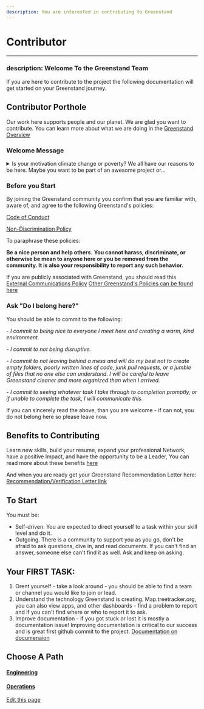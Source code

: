 ```yaml
---
description: You are interested in contributing to Greenstand
---
```


# Contributor

***

### description: Welcome To the Greenstand Team

If you are here to contribute to the project the following documentation will get started on your Greenstand journey.

## Contributor Porthole

Our work here supports people and our planet. We are glad you want to contribute. You can learn more about what we are doing in the [Greenstand Overview](https://docs.greenstand.org/overview)

### Welcome Message

<details>

<summary>Is your motivation climate change or poverty? We all have our reasons to be here. Maybe you want to be part of an awesome project or...</summary>

maybe you just got a ticket and owe community service. I can’t answer what brought you here - I can only speak for myself.

I once brought someone to a hospital. I wishing for a speedy recovery, saying goodbye, and still holding a warm hand when that stranger died. Thinking back, it leaves a good feeling knowing I’d done everything I could to help. I find it fulfilling to help people. It was good to be there as a stranger, as a friend in someone's last struggle. Making the world a better place brings me joy - it makes me feel good. It is painful and depressing to stand by and do nothing while people suffer and we collectively destroy our planet.

There are hundreds of millions of amazing people on our planet who live on less than I spend on a cup of coffee - they are caught in a perpetual struggle to find food. Basic education is not an option - healthcare is not a priority when you are starving. I've seen it. I've witnessed the plight of a single mother in rural Africa. I've seen the story of a single mom in Central and South America. I understand how our actions in the "developed world" drive climate change and make their lives, the poorest people's lives that much harder. It makes me angry - I cannot and will not stand by and do nothing.

For me, Greenstand is a social project. It’s answering the needs of the most powerful climate activists this planet has. If we support that woman in her struggle, she, together with her neighbors and millions of others like her, will clean our atmosphere; they will build the most effective climate solution possible - forests.

Regardless of why you are here, I am excited to welcome you to a growing and powerful community. We are on this planet together and we are not just standing by. We have a plan; we are making it happen. And we need you.

Thank you for joining.

_**Ezra Jay**_

**Executive Director**

</details>

### Before you Start

By joining the Greenstand community you confirm that you are familiar with, aware of, and agree to the following Greenstand's policies:

[Code of Conduct](https://drive.google.com/file/d/1y8l17FWt7uCeOSRhkOoznU8iOPquvxtK/view?usp=sharing)

[Non-Discrimination Policy](https://drive.google.com/file/d/1T9ZSzmWnRrzVYeXyOJ04GciXdPI6udNK/view?usp=sharing)

To paraphrase these policies:&#x20;

**Be a nice person and help others.** **You cannot harass, discriminate, or otherwise be mean to anyone here or you be removed from the community. It is also your responsibility to report any such behavior.**

If you are publicly associated with Greenstand, you should read this [External Communications Policy](https://drive.google.com/file/d/1Mdr8K\_JDAsf8gUAHkotoICGQqgP7WBo4/view) [Other Greenstand's Policies can be found here](https://drive.google.com/file/d/1XBqU8I5PW\_5aSHKXRXnjUPWc1bh8iroP/view?usp=sharing)

### Ask "Do I belong here?"

You should be able to commit to the following:

_- I commit to being nice to everyone I meet here and creating a warm, kind environment._

_- I commit to not being disruptive._

_- I commit to not leaving behind a mess and will do my best not to create empty folders, poorly written lines of code, junk pull requests, or a jumble of files that no one else can understand. I will be careful to leave Greenstand cleaner and more organized than when I arrived._

_- I commit to seeing whatever task I take through to completion promptly, or if unable to complete the task, I will communicate this._

If you can sincerely read the above, than you are welcome - if can not, you do not belong here so please leave now.

## Benefits to Contributing

Learn new skills, build your resume, expand your professional Network, have a positive Impact, and have the opportunity to be a Leader, You can read more about these benefits [here](https://docs.greenstand.org/operations-handbook/contributor-benefits)

And when you are ready get your Greenstand Recommendation Letter here: [Recommendation/Verification Letter link](https://drive.google.com/file/d/1VswhS3OctlDxZB58mkFErLawN\_ZS0V89/view?usp=sharing)

## To Start

You must be:

* Self-driven. You are expected to direct yourself to a task within your skill level and do it.
* Outgoing. There is a community to support you as you go, don't be afraid to ask questions, dive in, and read documents. If you can't find an answer, someone else can't find it as well. Ask and keep on asking.

## Your FIRST TASK:

1. Orent yourself - take a look around - you should be able to find a team or channel you would like to join or lead.
2. Understand the technology Greenstand is creating. Map.treetracker.org, you can also view apps, and other dashboards - find a problem to report and if you can't find where or who to report it to ask.
3. Improve documentation - if you got stuck or lost it is mostly a documentation issue! Improving documentation is critical to our success and is great first github commit to the project. [Documentation on documenaion](https://docs.greenstand.org/meta-documentation/how-to-contribute-documenation)

## Choose A Path

#### [Engineering](https://docs.greenstand.org/engineering/)

#### [Operations](https://docs.greenstand.org/operations-handbook/)

[Edit this page](https://github.com/Greenstand/greenstand-documentation/tree/main/general/overview/who-you-are/contributor)
